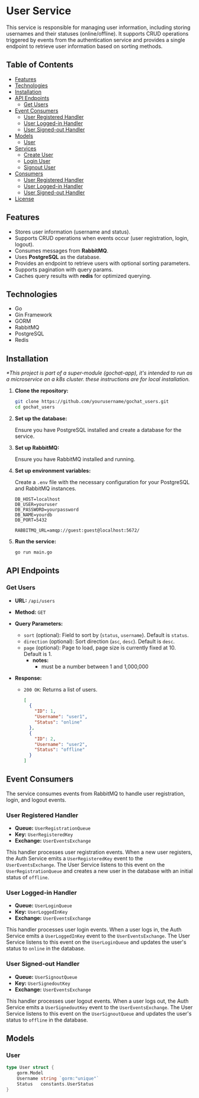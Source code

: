 # User Service

This service is responsible for managing user information, including storing usernames and their statuses (online/offline). It supports CRUD operations triggered by events from the authentication service and provides a single endpoint to retrieve user information based on sorting methods.

## Table of Contents

- [Features](#features)
- [Technologies](#technologies)
- [Installation](#installation)
- [API Endpoints](#api-endpoints)
  - [Get Users](#get-users)
- [Event Consumers](#event-consumers)
  - [User Registered Handler](#user-registered-handler)
  - [User Logged-in Handler](#user-logged-in-handler)
  - [User Signed-out Handler](#user-signed-out-handler)
- [Models](#models)
  - [User](#user)
- [Services](#services)
  - [Create User](#create-user)
  - [Login User](#login-user)
  - [Signout User](#signout-user)
- [Consumers](#consumers)
  - [User Registered Handler](#user-registered-handler-1)
  - [User Logged-in Handler](#user-logged-in-handler-1)
  - [User Signed-out Handler](#user-signed-out-handler-1)
- [License](#license)

## Features

- Stores user information (username and status).
- Supports CRUD operations when events occur (user registration, login, logout).
- Consumes messages from __RabbitMQ__.
- Uses __PostgreSQL__ as the database.
- Provides an endpoint to retrieve users with optional sorting parameters.
- Supports pagination with query params.
- Caches query results with __redis__ for optimized querying.

## Technologies

- Go
- Gin Framework
- GORM
- RabbitMQ
- PostgreSQL
- Redis

## Installation

_\*This project is part of a super-module (gochat-app), it's intended to run as a microservice on a k8s cluster. these instructions are for local installation._

1. **Clone the repository:**

   ```bash
   git clone https://github.com/yourusername/gochat_users.git
   cd gochat_users
   ```

2. **Set up the database:**

   Ensure you have PostgreSQL installed and create a database for the service.

3. **Set up RabbitMQ:**

   Ensure you have RabbitMQ installed and running.

4. **Set up environment variables:**

   Create a `.env` file with the necessary configuration for your PostgreSQL and RabbitMQ instances.

   ```env
   DB_HOST=localhost
   DB_USER=youruser
   DB_PASSWORD=yourpassword
   DB_NAME=yourdb
   DB_PORT=5432

   RABBITMQ_URL=amqp://guest:guest@localhost:5672/
   ```

5. **Run the service:**

   ```bash
   go run main.go
   ```

## API Endpoints

### Get Users

- **URL:** `/api/users`
- **Method:** `GET`
- **Query Parameters:**
  - `sort` (optional): Field to sort by (`status`, `username`). Default is `status`.
  - `direction` (optional): Sort direction (`asc`, `desc`). Default is `desc`.
  - `page` (optional): Page to load, page size is currently fixed at 10. Default is 1.
    - **notes:**
      - must be a number between 1 and 1,000,000
- **Response:**

  - `200 OK`: Returns a list of users.

    ```json
    [
      {
        "ID": 1,
        "Username": "user1",
        "Status": "online"
      },
      {
        "ID": 2,
        "Username": "user2",
        "Status": "offline"
      }
    ]
    ```

## Event Consumers

The service consumes events from RabbitMQ to handle user registration, login, and logout events.

### User Registered Handler

- **Queue:** `UserRegistrationQueue`
- **Key:** `UserRegisteredKey`
- **Exchange:** `UserEventsExchange`

This handler processes user registration events. When a new user registers, the Auth Service emits a `UserRegisteredKey` event to the `UserEventsExchange`. The User Service listens to this event on the `UserRegistrationQueue` and creates a new user in the database with an initial status of `offline`.

### User Logged-in Handler

- **Queue:** `UserLoginQueue`
- **Key:** `UserLoggedInKey`
- **Exchange:** `UserEventsExchange`

This handler processes user login events. When a user logs in, the Auth Service emits a `UserLoggedInKey` event to the `UserEventsExchange`. The User Service listens to this event on the `UserLoginQueue` and updates the user's status to `online` in the database.

### User Signed-out Handler

- **Queue:** `UserSignoutQueue`
- **Key:** `UserSignedoutKey`
- **Exchange:** `UserEventsExchange`

This handler processes user logout events. When a user logs out, the Auth Service emits a `UserSignedoutKey` event to the `UserEventsExchange`. The User Service listens to this event on the `UserSignoutQueue` and updates the user's status to `offline` in the database.

## Models

### User

```go
type User struct {
    gorm.Model
    Username string `gorm:"unique"`
    Status   constants.UserStatus
}
```

